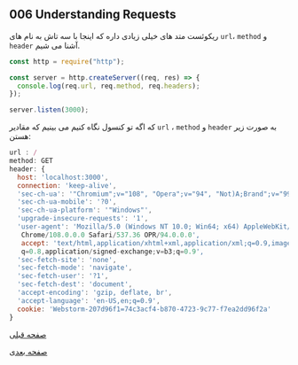 ## 006 Understanding Requests
ریکوئست متد های خیلی زیادی داره که اینجا با سه تاش به نام های `url`، `method` و `header` آشنا می شیم.

```js
const http = require("http");

const server = http.createServer((req, res) => {
  console.log(req.url, req.method, req.headers);
});

server.listen(3000);
```
که اگه تو کنسول نگاه کنیم می بینیم که مقادیر `url` ، `method` و `header` به صورت زیر هستن:
```js
url : /
method: GET
header: {
  host: 'localhost:3000',
  connection: 'keep-alive',
  'sec-ch-ua': '"Chromium";v="108", "Opera";v="94", "Not)A;Brand";v="99"',
  'sec-ch-ua-mobile': '?0',
  'sec-ch-ua-platform': '"Windows"',
  'upgrade-insecure-requests': '1',
  'user-agent': 'Mozilla/5.0 (Windows NT 10.0; Win64; x64) AppleWebKit/537.36 (KHTML, like Gecko) 
   Chrome/108.0.0.0 Safari/537.36 OPR/94.0.0.0',
   accept: 'text/html,application/xhtml+xml,application/xml;q=0.9,image/avif,image/webp,image/apng,*/*;
   q=0.8,application/signed-exchange;v=b3;q=0.9',
  'sec-fetch-site': 'none',
  'sec-fetch-mode': 'navigate',
  'sec-fetch-user': '?1',
  'sec-fetch-dest': 'document',
  'accept-encoding': 'gzip, deflate, br',
  'accept-language': 'en-US,en;q=0.9',
  cookie: 'Webstorm-207d96f1=74c3acf4-b870-4723-9c77-f7ea2dd96f2a'
}
```

[صفحه قبلی](006%20Understanding%20Requests.md)

[صفحه بعدی](007%20Sending%20Responses.md)
